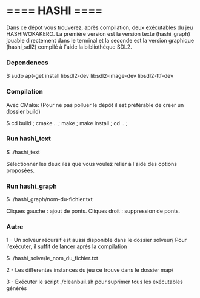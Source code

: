 #                          ==== HASHI ====

Dans ce dépot vous trouverez, après compilation, deux exécutables du jeu HASHIWOKAKERO.
La première version est la version texte (hashi_graph) jouable directement dans
le terminal et la seconde est la version graphique (hashi_sdl2) compilé à l'aide
la bibliothèque SDL2.

### Dependences

$ sudo apt-get install libsdl2-dev libsdl2-image-dev  libsdl2-ttf-dev

### Compilation

Avec CMake: (Pour ne pas polluer le dépôt il est préférable de creer un dossier build)

$ cd build ; cmake .. ; make ; make install ; cd .. ;



### Run hashi_text

$ ./hashi_text

Sélectionner les deux iles que vous voulez relier à l'aide des options proposées.


### Run hashi_graph

$ ./hashi_graph/nom-du-fichier.txt

 Cliques gauche : ajout de ponts.
 Cliques droit : suppression de ponts.

 ### Autre

 1 - Un solveur récursif est aussi disponible dans le dossier solveur/
 Pour l'exécuter, il suffit de lancer aprés la compilation

 $ ./hashi_solve/le_nom_du_fichier.txt

 2 - Les differentes instances du jeu ce trouve dans le dossier map/

 3 - Exécuter le script ./cleanbuil.sh pour suprimer tous les exécutables générés

